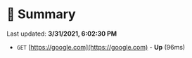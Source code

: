 # 📖 Summary
Last updated: **3/31/2021, 6:02:30 PM**

- `GET` [https://google.com](https://google.com) - **Up** (96ms)
